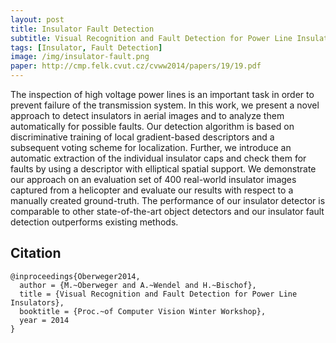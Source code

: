 ```yaml
---
layout: post
title: Insulator Fault Detection
subtitle: Visual Recognition and Fault Detection for Power Line Insulators
tags: [Insulator, Fault Detection]
image: /img/insulator-fault.png
paper: http://cmp.felk.cvut.cz/cvww2014/papers/19/19.pdf
---
```


The inspection of high voltage power lines is an important task in order to prevent failure of the transmission system. In this work, we present a novel approach to detect insulators in aerial images and to analyze them automatically for possible faults. Our detection algorithm is based on discriminative training of local gradient-based descriptors and a subsequent voting scheme for localization. Further, we introduce an automatic extraction of the individual insulator caps and check them for faults by using a descriptor with elliptical spatial support. We demonstrate our approach on an evaluation set of 400 real-world insulator images captured from a helicopter and evaluate our results with respect to a manually created ground-truth. The performance of our insulator detector is comparable to other state-of-the-art object detectors and our insulator fault detection outperforms existing methods.


## Citation

```
@inproceedings{Oberweger2014,
  author = {M.~Oberweger and A.~Wendel and H.~Bischof},
  title = {Visual Recognition and Fault Detection for Power Line Insulators},
  booktitle = {Proc.~of Computer Vision Winter Workshop},
  year = 2014
}
```
